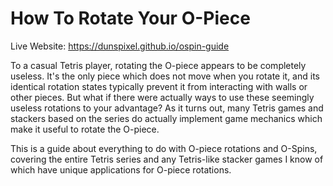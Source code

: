 # How To Rotate Your O-Piece
Live Website: https://dunspixel.github.io/ospin-guide

To a casual Tetris player, rotating the O-piece appears to be completely useless. It's the only piece which does not move when you rotate it, and its identical rotation states typically prevent it from interacting with walls or other pieces. But what if there were actually ways to use these seemingly useless rotations to your advantage? As it turns out, many Tetris games and stackers based on the series do actually implement game mechanics which make it useful to rotate the O-piece.

This is a guide about everything to do with O-piece rotations and O-Spins, covering the entire Tetris series and any Tetris-like stacker games I know of which have unique applications for O-piece rotations.

